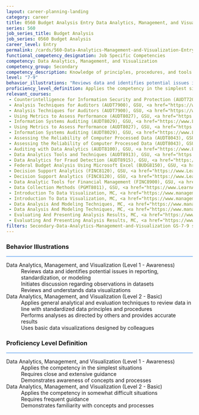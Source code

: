 ```yaml
---
layout: career-planning-landing
category: career
title: 0560 Budget Analysis Entry Data Analytics, Management, and Visualization
series: 560
job_series_title: Budget Analysis
job_series: 0560 Budget Analysis
career_level: Entry
permalink: /cards/560-Data-Analytics-Management-and-Visualization-Entry
functional_competency_designation: Job Specific Competencies
competency: Data Analytics, Management, and Visualization
competency_group: Secondary
competency_description: Knowledge of principles, procedures, and tools used to manage and analyze data in order to make conclusions about that information; identifies trends and metrics from large data sets; presents data in a visually clear way to enable decision makers to identify patterns and grasp difficult concepts.
level: "7-9"
behavior_illustrations: "Reviews data and identifies potential issues in reporting, standardization, or modeling ? Initiates discussion regarding observations in datasets ? Reviews and understands data visualizations ? Applies general analytical and evaluation techniques to review data in line with standardized data principles and procedures ? Performs analyses as directed by others and provides accurate results ? Uses basic data visualizations designed by colleagues"
proficiency_level_definition: Applies the competency in the simplest situations ? Requires close and extensive guidance ? Demonstrates awareness of concepts and processes ? Applies the competency in somewhat difficult situations ? Requires frequent guidance ? Demonstrates familiarity with concepts and processes 
relevant_courses: 
 - Counterintelligence for Information Security and Protection (AUDT7200), GSU, <a href="https://www.LearnAtGSUSA.com/AUDT7203">https://www.LearnAtGSUSA.com/AUDT7203</a>
 - Analysis Techniques for Auditors (AUDT7900), GSU, <a href="https://www.LearnAtGSUSA.com/AUDT7903">https://www.LearnAtGSUSA.com/AUDT7903</a>
 - Analysis Techniques for Auditors (AUDT7900), GSU, <a href="https://www.LearnAtGSUSA.com/AUDT7907">https://www.LearnAtGSUSA.com/AUDT7907</a>
 - Using Metrics to Assess Performance (AUDT8027), GSU, <a href="https://www.LearnAtGSUSA.com/AUDT8030">https://www.LearnAtGSUSA.com/AUDT8030</a>
 - Information Systems Auditing (AUDT8029), GSU, <a href="https://www.LearnAtGSUSA.com/AUDT8032">https://www.LearnAtGSUSA.com/AUDT8032</a>
 - Using Metrics to Assess Performance (AUDT8027), GSU, <a href="https://www.LearnAtGSUSA.com/AUDT8034">https://www.LearnAtGSUSA.com/AUDT8034</a>
 - Information Systems Auditing (AUDT8029), GSU, <a href="https://www.LearnAtGSUSA.com/AUDT8036">https://www.LearnAtGSUSA.com/AUDT8036</a>
 - Assessing the Reliability of Computer Processed Data (AUDT8043), GSU, <a href="https://www.LearnAtGSUSA.com/AUDT8046">https://www.LearnAtGSUSA.com/AUDT8046</a>
 - Assessing the Reliability of Computer Processed Data (AUDT8043), GSU, <a href="https://www.LearnAtGSUSA.com/AUDT8050">https://www.LearnAtGSUSA.com/AUDT8050</a>
 - Auditing with Data Analytics (AUDT8100), GSU, <a href="https://www.LearnAtGSUSA.com/AUDT8103">https://www.LearnAtGSUSA.com/AUDT8103</a>
 - Data Analytics Tools and Techniques (AUDT8913), GSU, <a href="https://www.LearnAtGSUSA.com/AUDT8916">https://www.LearnAtGSUSA.com/AUDT8916</a>
 - Data Analytics for Fraud Detection (AUDT8915), GSU, <a href="https://www.LearnAtGSUSA.com/AUDT8918">https://www.LearnAtGSUSA.com/AUDT8918</a>
 - Federal Budget Analysis Using Microsoft Excel (BUDG8150), GSU, <a href="https://www.LearnAtGSUSA.com/BUDG8153">https://www.LearnAtGSUSA.com/BUDG8153</a>
 - Decision Support Analytics (FINC8120), GSU, <a href="https://www.LearnAtGSUSA.com/FINC8123">https://www.LearnAtGSUSA.com/FINC8123</a>
 - Decision Support Analytics (FINC8120), GSU, <a href="https://www.LearnAtGSUSA.com/FINC8127">https://www.LearnAtGSUSA.com/FINC8127</a>
 - Data Analytic Tools for Financial Management (FINC8900), GSU, <a href="https://www.LearnAtGSUSA.com/FINC8903">https://www.LearnAtGSUSA.com/FINC8903</a>
 - Data Collection Methods (PGMT8011), GSU, <a href="https://www.LearnAtGSUSA.com/PGMT8014">https://www.LearnAtGSUSA.com/PGMT8014</a>
 - Introduction To Data Visualization, MC, <a href="https://www.managementconcepts.com/course/id/4606?utm_source=CFOportal&utm_medium=listing&utm_campaign=CFOTTEP&utm_id=23FM">https://www.managementconcepts.com/course/id/4606?utm_source=CFOportal&utm_medium=listing&utm_campaign=CFOTTEP&utm_id=23FM</a>
 - Introduction To Data Visualization, MC, <a href="https://www.managementconcepts.com/course/id/4606?utm_source=CFOportal&utm_medium=listing&utm_campaign=CFOTTEP&utm_id=23FM">https://www.managementconcepts.com/course/id/4606?utm_source=CFOportal&utm_medium=listing&utm_campaign=CFOTTEP&utm_id=23FM</a>
 - Data Analysis And Modeling Techniques, MC, <a href="https://www.managementconcepts.com/course/id/4615?utm_source=CFOportal&utm_medium=listing&utm_campaign=CFOTTEP&utm_id=23FM">https://www.managementconcepts.com/course/id/4615?utm_source=CFOportal&utm_medium=listing&utm_campaign=CFOTTEP&utm_id=23FM</a>
 - Data Analysis And Modeling Techniques, MC, <a href="https://www.managementconcepts.com/course/id/4615?utm_source=CFOportal&utm_medium=listing&utm_campaign=CFOTTEP&utm_id=23FM">https://www.managementconcepts.com/course/id/4615?utm_source=CFOportal&utm_medium=listing&utm_campaign=CFOTTEP&utm_id=23FM</a>
 - Evaluating And Presenting Analysis Results, MC, <a href="https://www.managementconcepts.com/course/id/4665?utm_source=CFOportal&utm_medium=listing&utm_campaign=CFOTTEP&utm_id=23FM">https://www.managementconcepts.com/course/id/4665?utm_source=CFOportal&utm_medium=listing&utm_campaign=CFOTTEP&utm_id=23FM</a>
 - Evaluating And Presenting Analysis Results, MC, <a href="https://www.managementconcepts.com/course/id/4665?utm_source=CFOportal&utm_medium=listing&utm_campaign=CFOTTEP&utm_id=23FM">https://www.managementconcepts.com/course/id/4665?utm_source=CFOportal&utm_medium=listing&utm_campaign=CFOTTEP&utm_id=23FM</a>
filters: Secondary-Data-Analytics-Management-and-Visualization GS-7-9 series-0560
---
```


<div class="desktop:grid-col-6 margin-y-3">
  <div class="border-top-2 bg-white padding-3 shadow-5 height-full members-hover border-1px button-border border-top-blue radius-lg card-text-color">
    <h3>Behavior Illustrations</h3>
    <hr style="background-color: #2680EB !important;"/>
    <dl class="text-base card-content-color"><dt>Data Analytics, Management, and Visualization (Level 1 - Awareness)</dt><dd>Reviews data and identifies potential issues in reporting, standardization, or modeling </dd><dd> Initiates discussion regarding observations in datasets </dd><dd> Reviews and understands data visualizations</dd><dt>Data Analytics, Management, and Visualization (Level 2 - Basic)</dt><dd>Applies general analytical and evaluation techniques to review data in line with standardized data principles and procedures </dd><dd> Performs analyses as directed by others and provides accurate results </dd><dd> Uses basic data visualizations designed by colleagues</dd></dl>
  </div>
</div>
<div class="desktop:grid-col-6 margin-y-3">
  <div class="border-top-2 bg-white padding-3 shadow-5 height-full members-hover border-1px button-border border-top-blue radius-lg card-text-color">
    <h3>Proficiency Level Definition</h3>
     <hr style="background-color: #2680EB !important;"/>
    <dl class="text-base card-content-color"><dt>Data Analytics, Management, and Visualization (Level 1 - Awareness)</dt><dd>Applies the competency in the simplest situations </dd><dd> Requires close and extensive guidance </dd><dd> Demonstrates awareness of concepts and processes</dd><dt>Data Analytics, Management, and Visualization (Level 2 - Basic)</dt><dd>Applies the competency in somewhat difficult situations </dd><dd> Requires frequent guidance </dd><dd> Demonstrates familiarity with concepts and processes </dd></dl>
  </div>
</div>